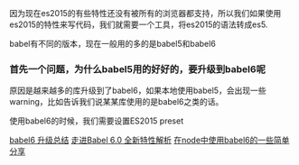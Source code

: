 因为现在es2015的有些特性还没有被所有的浏览器都支持，所以我们如果使用es2015的特性来写代码，我们就需要一个工具，将es2015的语法转成es5.

babel有不同的版本，现在一般用的多的是babel5和babel6

### 首先一个问题，为什么babel5用的好好的，要升级到babel6呢
原因是越来越多的库升级到了babel6，如果本地使用babel5，会出现一些warning，比如告诉我们说某某库使用的是babel6之类的话。


使用babel6的时候，我们需要设置ES2015 preset



[babel6 升级总结](https://segmentfault.com/a/1190000004301150)
[走进Babel 6.0 全新特性解析](http://www.csdn.net/article/2015-11-17/2826233)
[在node中使用babel6的一些简单分享](https://cnodejs.org/topic/56460e0d89b4b49902e7fbd3)
